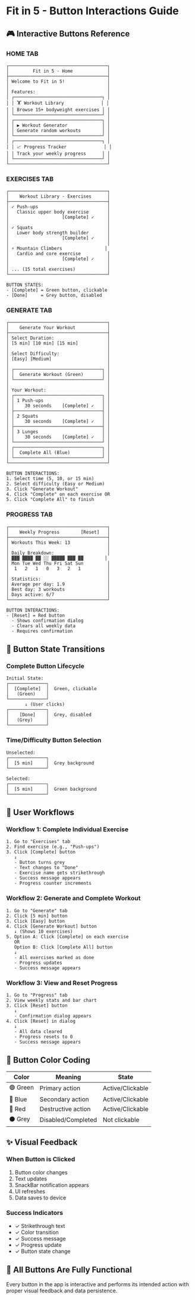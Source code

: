 # Fit in 5 - Button Interactions Guide

## 🎮 Interactive Buttons Reference

### HOME TAB
```
┌─────────────────────────────────────┐
│         Fit in 5 - Home             │
├─────────────────────────────────────┤
│ Welcome to Fit in 5!                │
│                                     │
│ Features:                           │
│ ┌─────────────────────────────────┐ │
│ │ 🏋️ Workout Library              │ │
│ │ Browse 15+ bodyweight exercises │ │
│ └─────────────────────────────────┘ │
│ ┌─────────────────────────────────┐ │
│ │ ▶️ Workout Generator             │ │
│ │ Generate random workouts        │ │
│ └─────────────────────────────────┘ │
│ ┌─────────────────────────────────┐ │
│ │ 📈 Progress Tracker              │ │
│ │ Track your weekly progress      │ │
│ └─────────────────────────────────┘ │
└─────────────────────────────────────┘
```

### EXERCISES TAB
```
┌─────────────────────────────────────┐
│    Workout Library - Exercises      │
├─────────────────────────────────────┤
│ ✓ Push-ups                          │
│   Classic upper body exercise       │
│                    [Complete] ✓     │
│                                     │
│ ✓ Squats                            │
│   Lower body strength builder       │
│                    [Complete] ✓     │
│                                     │
│ ⚡ Mountain Climbers                │
│   Cardio and core exercise          │
│                    [Complete] ✓     │
│                                     │
│ ... (15 total exercises)            │
└─────────────────────────────────────┘

BUTTON STATES:
- [Complete] = Green button, clickable
- [Done]     = Grey button, disabled
```

### GENERATE TAB
```
┌─────────────────────────────────────┐
│    Generate Your Workout            │
├─────────────────────────────────────┤
│ Select Duration:                    │
│ [5 min] [10 min] [15 min]           │
│                                     │
│ Select Difficulty:                  │
│ [Easy] [Medium]                     │
│                                     │
│ ┌─────────────────────────────────┐ │
│ │  Generate Workout (Green)       │ │
│ └─────────────────────────────────┘ │
│                                     │
│ Your Workout:                       │
│ ┌─────────────────────────────────┐ │
│ │ 1 Push-ups                      │ │
│ │    30 seconds    [Complete] ✓   │ │
│ ├─────────────────────────────────┤ │
│ │ 2 Squats                        │ │
│ │    30 seconds    [Complete] ✓   │ │
│ ├─────────────────────────────────┤ │
│ │ 3 Lunges                        │ │
│ │    30 seconds    [Complete] ✓   │ │
│ └─────────────────────────────────┘ │
│ ┌─────────────────────────────────┐ │
│ │  Complete All (Blue)            │ │
│ └─────────────────────────────────┘ │
└─────────────────────────────────────┘

BUTTON INTERACTIONS:
1. Select time (5, 10, or 15 min)
2. Select difficulty (Easy or Medium)
3. Click "Generate Workout"
4. Click "Complete" on each exercise OR
5. Click "Complete All" to finish
```

### PROGRESS TAB
```
┌─────────────────────────────────────┐
│    Weekly Progress        [Reset]   │
├─────────────────────────────────────┤
│ Workouts This Week: 13              │
│                                     │
│ Daily Breakdown:                    │
│ ▓▓▓ ▓▓▓▓ ▓▓ ░░ ▓▓▓▓▓ ▓▓▓ ▓▓        │
│ Mon Tue Wed Thu Fri Sat Sun         │
│  1   2   1   0   3   2   1          │
│                                     │
│ Statistics:                         │
│ Average per day: 1.9                │
│ Best day: 3 workouts                │
│ Days active: 6/7                    │
└─────────────────────────────────────┘

BUTTON INTERACTIONS:
- [Reset] = Red button
  - Shows confirmation dialog
  - Clears all weekly data
  - Requires confirmation
```

## 🔄 Button State Transitions

### Complete Button Lifecycle
```
Initial State:
┌──────────────┐
│  [Complete]  │  Green, clickable
│   (Green)    │
└──────────────┘
       ↓ (User clicks)
┌──────────────┐
│    [Done]    │  Grey, disabled
│   (Grey)     │
└──────────────┘
```

### Time/Difficulty Button Selection
```
Unselected:
┌──────────────┐
│  [5 min]     │  Grey background
└──────────────┘

Selected:
┌──────────────┐
│  [5 min]     │  Green background
└──────────────┘
```

## 📱 User Workflows

### Workflow 1: Complete Individual Exercise
```
1. Go to "Exercises" tab
2. Find exercise (e.g., "Push-ups")
3. Click [Complete] button
   ↓
   - Button turns grey
   - Text changes to "Done"
   - Exercise name gets strikethrough
   - Success message appears
   - Progress counter increments
```

### Workflow 2: Generate and Complete Workout
```
1. Go to "Generate" tab
2. Click [5 min] button
3. Click [Easy] button
4. Click [Generate Workout] button
   ↓ (Shows 10 exercises)
5. Option A: Click [Complete] on each exercise
   OR
   Option B: Click [Complete All] button
   ↓
   - All exercises marked as done
   - Progress updates
   - Success message appears
```

### Workflow 3: View and Reset Progress
```
1. Go to "Progress" tab
2. View weekly stats and bar chart
3. Click [Reset] button
   ↓
   - Confirmation dialog appears
4. Click [Reset] in dialog
   ↓
   - All data cleared
   - Progress resets to 0
   - Success message appears
```

## 🎯 Button Color Coding

| Color | Meaning | State |
|-------|---------|-------|
| 🟢 Green | Primary action | Active/Clickable |
| 🔵 Blue | Secondary action | Active/Clickable |
| 🔴 Red | Destructive action | Active/Clickable |
| ⚫ Grey | Disabled/Completed | Not clickable |

## ✨ Visual Feedback

### When Button is Clicked
1. Button color changes
2. Text updates
3. SnackBar notification appears
4. UI refreshes
5. Data saves to device

### Success Indicators
- ✓ Strikethrough text
- ✓ Color transition
- ✓ Success message
- ✓ Progress update
- ✓ Button state change

## 🚀 All Buttons Are Fully Functional
Every button in the app is interactive and performs its intended action with proper visual feedback and data persistence.

